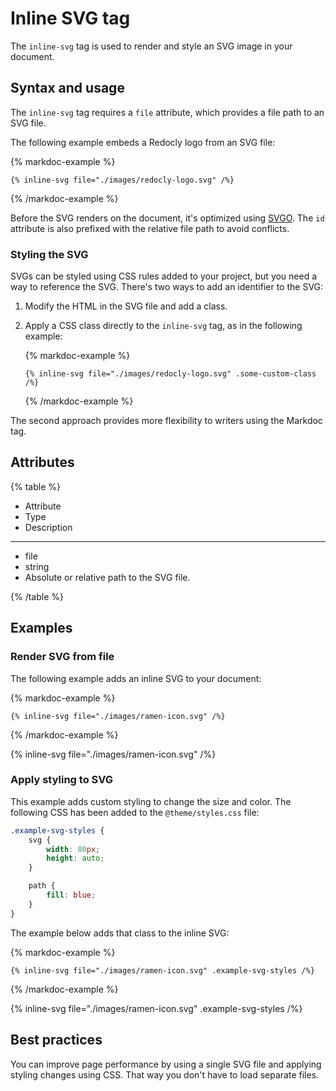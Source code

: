 # Inline SVG tag

The `inline-svg` tag is used to render and style an SVG image in your document.

## Syntax and usage

The `inline-svg` tag requires a `file` attribute, which provides a file path to an SVG file.

The following example embeds a Redocly logo from an SVG file:

{% markdoc-example %}
  ``` {% process=false %}
  {% inline-svg file="./images/redocly-logo.svg" /%}
  ```
{% /markdoc-example %}

Before the SVG renders on the document, it's optimized using [SVGO](https://github.com/svg/svgo).
The `id` attribute is also prefixed with the relative file path to avoid conflicts.

### Styling the SVG

SVGs can be styled using CSS rules added to your project, but you need a way to reference the SVG.
There's two ways to add an identifier to the SVG:

1. Modify the HTML in the SVG file and add a class.
2. Apply a CSS class directly to the `inline-svg` tag, as in the following example:

    {% markdoc-example %}
      ``` {% process=false %}
      {% inline-svg file="./images/redocly-logo.svg" .some-custom-class /%}
      ```
    {% /markdoc-example %}

The second approach provides more flexibility to writers using the Markdoc tag.

## Attributes

{% table %}

- Attribute
- Type
- Description

---

- file
- string
- Absolute or relative path to the SVG file.

{% /table %}

## Examples

### Render SVG from file

The following example adds an inline SVG to your document:

{% markdoc-example %}
  ``` {% process=false %}
  {% inline-svg file="./images/ramen-icon.svg" /%}
  ```
{% /markdoc-example %}

{% inline-svg file="./images/ramen-icon.svg" /%}

### Apply styling to SVG

This example adds custom styling to change the size and color.
The following CSS has been added to the `@theme/styles.css` file:

```css {% title="@theme/styles.css" %}
.example-svg-styles {
    svg {
        width: 80px;
        height: auto;
    }

    path {
        fill: blue;
    }
}
```

The example below adds that class to the inline SVG:

{% markdoc-example %}
  ``` {% process=false %}
  {% inline-svg file="./images/ramen-icon.svg" .example-svg-styles /%}
  ```
{% /markdoc-example %}

{% inline-svg file="./images/ramen-icon.svg" .example-svg-styles /%}

## Best practices

You can improve page performance by using a single SVG file and applying styling changes using CSS.
That way you don't have to load separate files.
